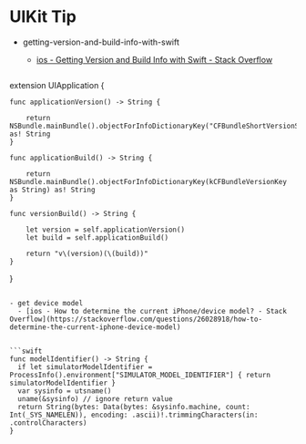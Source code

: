 # UIKit Tip

- getting-version-and-build-info-with-swift
	- [ios - Getting Version and Build Info with Swift - Stack Overflow](https://stackoverflow.com/questions/24501288/getting-version-and-build-info-with-swift)
	
	```swift
extension UIApplication {

    func applicationVersion() -> String {

        return NSBundle.mainBundle().objectForInfoDictionaryKey("CFBundleShortVersionString") as! String
    }

    func applicationBuild() -> String {

        return NSBundle.mainBundle().objectForInfoDictionaryKey(kCFBundleVersionKey as String) as! String
    }

    func versionBuild() -> String {

        let version = self.applicationVersion()
        let build = self.applicationBuild()

        return "v\(version)(\(build))"
    }
}


  ```
  
  - get device model
	- [ios - How to determine the current iPhone/device model? - Stack Overflow](https://stackoverflow.com/questions/26028918/how-to-determine-the-current-iphone-device-model)


```swift
func modelIdentifier() -> String {
    if let simulatorModelIdentifier = ProcessInfo().environment["SIMULATOR_MODEL_IDENTIFIER"] { return simulatorModelIdentifier }
    var sysinfo = utsname()
    uname(&sysinfo) // ignore return value
    return String(bytes: Data(bytes: &sysinfo.machine, count: Int(_SYS_NAMELEN)), encoding: .ascii)!.trimmingCharacters(in: .controlCharacters)
}
```


